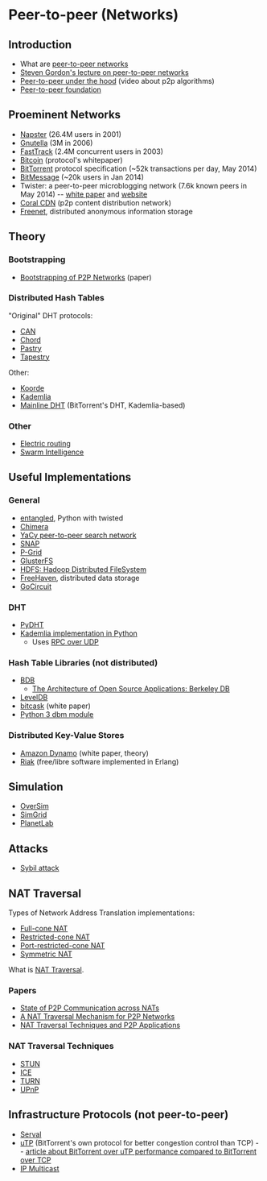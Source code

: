 # Peer-to-peer (Networks)

## Introduction

- What are [peer-to-peer networks](https://en.wikipedia.org/wiki/Peer-to-peer)
- [Steven Gordon's lecture on peer-to-peer
  networks](https://www.youtube.com/watch?v=gn95YTkPoZI)
- [Peer-to-peer under the hood](https://www.youtube.com/watch?v=MNzMNjW8oGs)
  (video about p2p algorithms)
- [Peer-to-peer foundation](http://p2pfoundation.net/)


## Proeminent Networks

- [Napster](https://en.wikipedia.org/wiki/Napster) (26.4M users in 2001)
- [Gnutella](https://en.wikipedia.org/wiki/Gnutella) (3M in 2006)
- [FastTrack](https://en.wikipedia.org/wiki/FastTrack) (2.4M concurrent users
  in 2003)
- [Bitcoin](https://bitcoin.org/bitcoin.pdf) (protocol's whitepaper)
- [BitTorrent](http://www.bittorrent.org/beps/bep_0003.html) protocol
  specification (~52k transactions per day, May 2014)
- [BitMessage](https://bitmessage.org/) (~20k users in Jan 2014)
- Twister: a peer-to-peer microblogging network (7.6k known peers in May 2014)
  -- [white paper](http://arxiv.org/pdf/1312.7152v1.pdf) and
  [website](http://twister.net.co/)
- [Coral CDN](http://www.coralcdn.org/) (p2p content distribution network)
- [Freenet](https://freenetproject.org/), distributed anonymous information
  storage


## Theory

### Bootstrapping

- [Bootstrapping of P2P Networks](http://grothoff.org/christian/bootstrap.pdf)
  (paper)


### Distributed Hash Tables

"Original" DHT protocols:

- [CAN](http://en.wikipedia.org/wiki/Content_addressable_network)
- [Chord](http://en.wikipedia.org/wiki/Chord_project)
- [Pastry](http://en.wikipedia.org/wiki/Pastry_%28DHT%29)
- [Tapestry](http://en.wikipedia.org/wiki/Tapestry_%28DHT%29)

Other:

- [Koorde](http://en.wikipedia.org/wiki/Koorde)
- [Kademlia](http://pdos.csail.mit.edu/~petar/papers/maymounkov-kademlia-lncs.pdf)
- [Mainline DHT](http://en.wikipedia.org/wiki/Mainline_DHT) (BitTorrent's DHT,
  Kademlia-based)


### Other

- [Electric routing](http://arxiv.org/abs/0909.2859)
- [Swarm Intelligence](http://en.wikipedia.org/wiki/Swarm_intelligence)


## Useful Implementations

### General

- [entangled](http://entangled.sourceforge.net), Python with twisted
- [Chimera](http://current.cs.ucsb.edu/projects/chimera/index.html)
- [YaCy peer-to-peer search network](http://yacy.de/)
- [SNAP](http://snap.objectweb.org/)
- [P-Grid](http://en.wikipedia.org/wiki/P-Grid)
- [GlusterFS](http://www.gluster.org/)
- [HDFS: Hadoop Distributed FileSystem](http://www.aosabook.org/en/hdfs.html)
- [FreeHaven](http://www.freehaven.net/overview.html), distributed data storage
- [GoCircuit](https://github.com/gocircuit/circuit)


### DHT

- [PyDHT](https://github.com/isaaczafuta/pydht/blob/master/pydht/pydht.py)
- [Kademlia implementation in Python](https://github.com/bmuller/kademlia)
  - Uses [RPC over UDP](https://github.com/bmuller/rpcudp)


### Hash Table Libraries (not distributed)

- [BDB](https://en.wikipedia.org/wiki/Berkeley_DB)
  - [The Architecture of Open Source Applications: Berkeley
    DB](http://www.aosabook.org/en/bdb.html)
- [LevelDB](https://code.google.com/p/leveldb/)
- [bitcask](http://downloads.basho.com/papers/bitcask-intro.pdf) (white paper)
- [Python 3 dbm module](https://docs.python.org/3/library/dbm.html)


### Distributed Key-Value Stores

- [Amazon
  Dynamo](http://www.allthingsdistributed.com/files/amazon-dynamo-sosp2007.pdf)
  (white paper, theory)
- [Riak](http://basho.com/riak/) (free/libre software implemented in Erlang)


## Simulation

- [OverSim](http://en.wikipedia.org/wiki/OverSim)
- [SimGrid](http://en.wikipedia.org/wiki/SimGrid)
- [PlanetLab](https://www.planet-lab.org/)


## Attacks

- [Sybil attack](https://en.wikipedia.org/wiki/Sybil_attack)


## NAT Traversal

Types of Network Address Translation implementations:

- [Full-cone NAT](http://en.wikipedia.org/wiki/Full_cone_NAT#Full-cone_NAT)
- [Restricted-cone NAT](http://en.wikipedia.org/wiki/Restricted_cone_NAT#Restricted-cone_NAT)
- [Port-restricted-cone NAT](http://en.wikipedia.org/wiki/Port_restricted_cone_NAT#Port-restricted_cone_NAT)
- [Symmetric NAT](http://en.wikipedia.org/wiki/Symmetric_NAT#Symmetric_NAT)

What is [NAT Traversal](http://en.wikipedia.org/wiki/NAT_traversal).


### Papers

- [State of P2P Communication across NATs](http://tools.ietf.org/html/rfc5128)
- [A NAT Traversal Mechanism for P2P
  Networks](http://www.uni-kassel.de/eecs/fileadmin/datas/fb16/Fachgebiete/UC/papers/wacker-nat-traversal.pdf)
- [NAT Traversal Techniques and P2P
  Applications](http://www.tml.tkk.fi/Publications/C/18/hu.pdf)


### NAT Traversal Techniques

- [STUN](http://en.wikipedia.org/wiki/STUN)
- [ICE](http://tools.ietf.org/html/rfc5245)
- [TURN](http://en.wikipedia.org/wiki/Traversal_Using_Relay_NAT)
- [UPnP](http://en.wikipedia.org/wiki/Universal_Plug_and_Play)


## Infrastructure Protocols (not peer-to-peer)

- [Serval](http://www.serval-arch.org/faq/)
- [uTP](http://www.bittorrent.org/beps/bep_0029.html) (BitTorrent's own
  protocol for better congestion control than TCP) --
  [article about BitTorrent over uTP performance compared to BitTorrent over
  TCP](http://perso.telecom-paristech.fr/~drossi/paper/rossi11ledbat_techrep.pdf)
- [IP Multicast](https://en.wikipedia.org/wiki/IP_multicast)
